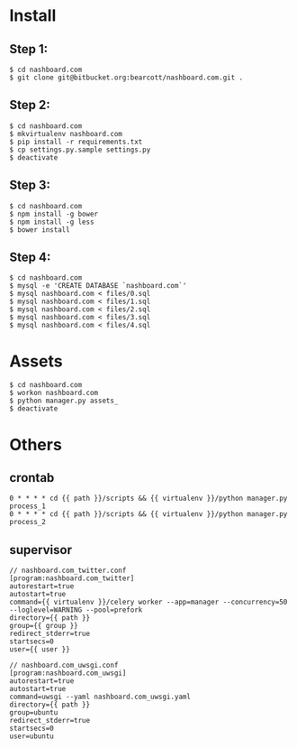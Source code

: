 Install
=======

Step 1:
-------

```
$ cd nashboard.com
$ git clone git@bitbucket.org:bearcott/nashboard.com.git .
```

Step 2:
-------

```
$ cd nashboard.com
$ mkvirtualenv nashboard.com
$ pip install -r requirements.txt
$ cp settings.py.sample settings.py
$ deactivate
```

Step 3:
-------

```
$ cd nashboard.com
$ npm install -g bower
$ npm install -g less
$ bower install
```

Step 4:
-------

```
$ cd nashboard.com
$ mysql -e 'CREATE DATABASE `nashboard.com`'
$ mysql nashboard.com < files/0.sql
$ mysql nashboard.com < files/1.sql
$ mysql nashboard.com < files/2.sql
$ mysql nashboard.com < files/3.sql
$ mysql nashboard.com < files/4.sql
```

Assets
======

```
$ cd nashboard.com
$ workon nashboard.com
$ python manager.py assets_
$ deactivate
```

Others
======

crontab
-------

```
0 * * * * cd {{ path }}/scripts && {{ virtualenv }}/python manager.py process_1
0 * * * * cd {{ path }}/scripts && {{ virtualenv }}/python manager.py process_2
```

supervisor
----------

```
// nashboard.com_twitter.conf
[program:nashboard.com_twitter]
autorestart=true
autostart=true
command={{ virtualenv }}/celery worker --app=manager --concurrency=50 --loglevel=WARNING --pool=prefork
directory={{ path }}
group={{ group }}
redirect_stderr=true
startsecs=0
user={{ user }}
```

```
// nashboard.com_uwsgi.conf
[program:nashboard.com_uwsgi]
autorestart=true
autostart=true
command=uwsgi --yaml nashboard.com_uwsgi.yaml
directory={{ path }}
group=ubuntu
redirect_stderr=true
startsecs=0
user=ubuntu
```
